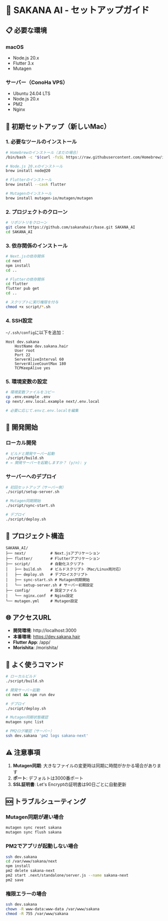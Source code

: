 # 🚀 SAKANA AI - セットアップガイド

## 📋 必要な環境

### macOS
- Node.js 20.x
- Flutter 3.x
- Mutagen

### サーバー（ConoHa VPS）
- Ubuntu 24.04 LTS
- Node.js 20.x
- PM2
- Nginx

## 🔧 初期セットアップ（新しいMac）

### 1. 必要なツールのインストール

```bash
# Homebrewのインストール（まだの場合）
/bin/bash -c "$(curl -fsSL https://raw.githubusercontent.com/Homebrew/install/HEAD/install.sh)"

# Node.js 20.xのインストール
brew install node@20

# Flutterのインストール
brew install --cask flutter

# Mutagenのインストール
brew install mutagen-io/mutagen/mutagen
```

### 2. プロジェクトのクローン

```bash
# リポジトリをクローン
git clone https://github.com/sakanahair/base.git SAKANA_AI
cd SAKANA_AI
```

### 3. 依存関係のインストール

```bash
# Next.jsの依存関係
cd next
npm install
cd ..

# Flutterの依存関係
cd flutter
flutter pub get
cd ..

# スクリプトに実行権限を付与
chmod +x script/*.sh
```

### 4. SSH設定

`~/.ssh/config`に以下を追加：

```
Host dev.sakana
    HostName dev.sakana.hair
    User root
    Port 22
    ServerAliveInterval 60
    ServerAliveCountMax 180
    TCPKeepAlive yes
```

### 5. 環境変数の設定

```bash
# 環境変数ファイルをコピー
cp .env.example .env
cp next/.env.local.example next/.env.local

# 必要に応じて.envと.env.localを編集
```

## 🏃 開発開始

### ローカル開発

```bash
# ビルドと開発サーバー起動
./script/build.sh
# → 開発サーバーを起動しますか？ (y/n): y
```

### サーバーへのデプロイ

```bash
# 初回セットアップ（サーバー側）
./script/setup-server.sh

# Mutagen同期開始
./script/sync-start.sh

# デプロイ
./script/deploy.sh
```

## 📁 プロジェクト構造

```
SAKANA_AI/
├── next/           # Next.jsアプリケーション
├── flutter/        # Flutterアプリケーション
├── script/         # 自動化スクリプト
│   ├── build.sh    # ビルドスクリプト（Mac/Linux両対応）
│   ├── deploy.sh   # デプロイスクリプト
│   ├── sync-start.sh # Mutagen同期開始
│   └── setup-server.sh # サーバー初期設定
├── config/         # 設定ファイル
│   └── nginx.conf  # Nginx設定
└── mutagen.yml     # Mutagen設定

```

## 🌐 アクセスURL

- **開発環境**: http://localhost:3000
- **本番環境**: https://dev.sakana.hair
- **Flutter App**: /app/
- **Morishita**: /morishita/

## 🔨 よく使うコマンド

```bash
# ローカルビルド
./script/build.sh

# 開発サーバー起動
cd next && npm run dev

# デプロイ
./script/deploy.sh

# Mutagen同期状態確認
mutagen sync list

# PM2ログ確認（サーバー）
ssh dev.sakana 'pm2 logs sakana-next'
```

## ⚠️ 注意事項

1. **Mutagen同期**: 大きなファイルの変更時は同期に時間がかかる場合があります
2. **ポート**: デフォルトは3000番ポート
3. **SSL証明書**: Let's Encryptの証明書は90日ごとに自動更新

## 🆘 トラブルシューティング

### Mutagen同期が遅い場合
```bash
mutagen sync reset sakana
mutagen sync flush sakana
```

### PM2でアプリが起動しない場合
```bash
ssh dev.sakana
cd /var/www/sakana/next
npm install
pm2 delete sakana-next
pm2 start .next/standalone/server.js --name sakana-next
pm2 save
```

### 権限エラーの場合
```bash
ssh dev.sakana
chown -R www-data:www-data /var/www/sakana
chmod -R 755 /var/www/sakana
```